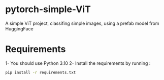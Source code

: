 # pytorch-simple-ViT
A simple ViT project, classifing simple images, using a prefab model from HuggingFace

# Requirements
1- You should use Python 3.10
2- Install the requirements by running :
```sh
pip install -r requirements.txt
``` 